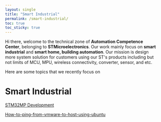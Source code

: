 ```yaml
---
layout: single
title: "Smart Industrial"
permalink: /smart-industrial/
toc: true
toc_sticky: true
---
```


Hi there, welcome to the technical zone of **Automation Competence Center**, belonging to **STMicroelectronics**. Our work mainly focus on **smart industrial** and **smart home, building automation**. Our mission is design more system solution for customers using our ST's products including but not limits of MCU, MPU, wireless connectivity, converter, sensor, and etc.

Here are some topics that we recently focus on

# Smart Industrial

[STM32MP Development](/posts/stm32mp-development)

[How-to-ping-from-vmware-to-host-using-ubuntu](/posts/how-to-ping-from-vmware-to-host-using-ubuntu/)
